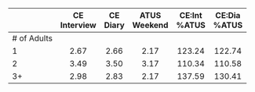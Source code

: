 
|                      | CE<br>Interview |  CE<br>Diary | ATUS<br>Weekend | CE:Int<br>%ATUS | CE:Dia<br>%ATUS |
| -------------------- | :----------: | :----------: | :----------: | :----------: | :----------: |
| # of Adults          |              |              |              |              |              |
| 1                    |         2.67 |         2.66 |         2.17 |       123.24 |       122.74 |
| 2                    |         3.49 |         3.50 |         3.17 |       110.34 |       110.58 |
| 3+                   |         2.98 |         2.83 |         2.17 |       137.59 |       130.41 |

